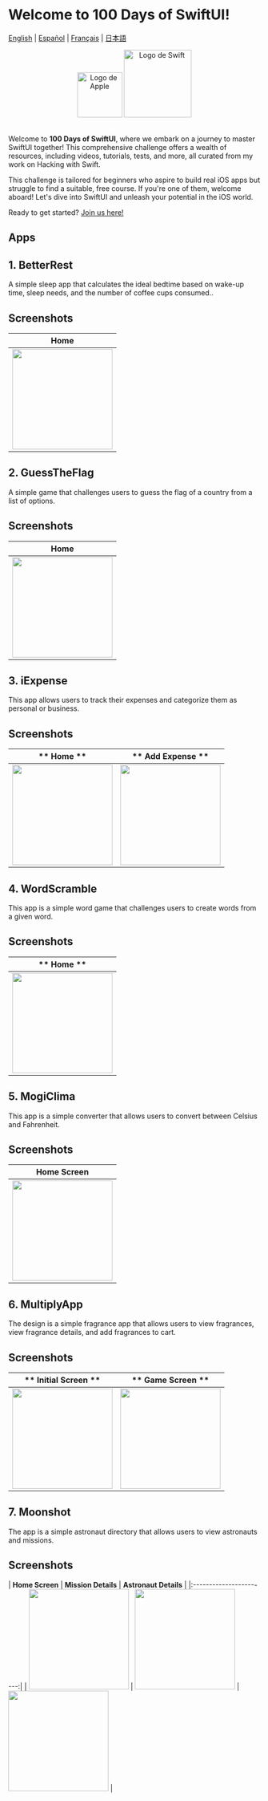 # Welcome to 100 Days of SwiftUI!

[English](./README.md) | [Español](./README.es.md) | [Français](./README.fr.md) | [日本語](./README.jp.md)
<br>
<div align="center">
    <img src="/Assets/apple.png" alt="Logo de Apple" width="90">
    <img src="/Assets/swift.png" alt="Logo de Swift" width="135">
</div>
<br>

Welcome to **100 Days of SwiftUI**, where we embark on a journey to master SwiftUI together! This comprehensive challenge offers a wealth of resources, including videos, tutorials, tests, and more, all curated from my work on Hacking with Swift.

This challenge is tailored for beginners who aspire to build real iOS apps but struggle to find a suitable, free course. If you're one of them, welcome aboard! Let's dive into SwiftUI and unleash your potential in the iOS world.

Ready to get started? [Join us here!](https://www.hackingwithswift.com/100/swiftui)

## Apps

## 1. BetterRest

A simple sleep app that calculates the ideal bedtime based on wake-up time, sleep needs, and the number of coffee cups consumed..

## Screenshots

| **Home** |
|:-----------------------:|
| <img src="./Screenshots/s1.png" width="200"> |

## 2. GuessTheFlag

A simple game that challenges users to guess the flag of a country from a list of options.

## Screenshots

| **Home** |
|:-----------------------:|
| <img src="./Screenshots/s2.png" width="200"> |

## 3. iExpense

This app allows users to track their expenses and categorize them as personal or business.

## Screenshots

| ** Home ** | ** Add Expense ** |
|:-----------------------:|:-----------------------:|
| <img src="./Screenshots/s3.png" width="200"> | <img src="./Screenshots/s4.png" width="200"> | 

## 4. WordScramble

This app is a simple word game that challenges users to create words from a given word.

## Screenshots

| ** Home ** |
|:-----------------------:|
| <img src="./Screenshots/s5.png" width="200"> | 

## 5. MogiClima

This app is a simple converter that allows users to convert between Celsius and Fahrenheit.

## Screenshots

| **Home Screen** |
|:-----------------------:|
| <img src="./Screenshots/s6.png" width="200"> |

## 6. MultiplyApp

The design is a simple fragrance app that allows users to view fragrances, view fragrance details, and add fragrances to cart.

## Screenshots

| ** Initial Screen ** | ** Game Screen ** |
|:-----------------------:| :-----------------------:|
| <img src="./Screenshots/s7.png" width="200"> | <img src="./Screenshots/s8.png" width="200"> |

## 7. Moonshot

The app is a simple astronaut directory that allows users to view astronauts and missions.

## Screenshots

| **Home Screen** | **Mission Details** | **Astronaut Details** |
|:-----------------------:|
| <img src="./Screenshots/s9.png" width="200"> | <img src="./Screenshots/s10.png" width="200"> | <img src="./Screenshots/s11.png" width="200"> |